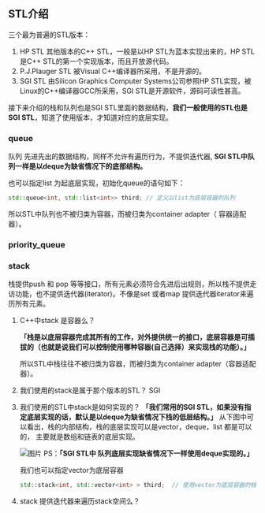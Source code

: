 ## STL介绍

三个最为普遍的STL版本：

1. HP STL
   其他版本的C++ STL，一般是以HP STL为蓝本实现出来的，HP STL是C++ STL的第一个实现版本，而且开放源代码。
2. P.J.Plauger STL
   被Visual C++编译器所采用，不是开源的。
3. SGI STL
   由Silicon Graphics Computer Systems公司参照HP STL实现，被Linux的C++编译器GCC所采用，SGI STL是开源软件，源码可读性甚高。

接下来介绍的栈和队列也是SGI STL里面的数据结构，**我们一般使用的STL也是SGI STL**，知道了使用版本，才知道对应的底层实现。


### queue

队列 先进先出的数据结构，同样不允许有遍历行为，不提供迭代器, **SGI STL中队列一样是以deque为缺省情况下的底部结构。**

也可以指定list 为起底层实现，初始化queue的语句如下：

```c++
std::queue<int, std::list<int>> third; // 定义以list为底层容器的队列
```

所以STL中队列也不被归类为容器，而被归类为container adapter（ 容器适配器）。

### priority_queue

### stack

栈提供push 和 pop 等等接口，所有元素必须符合先进后出规则，所以栈不提供走访功能，也不提供迭代器(iterator)。不像是set 或者map 提供迭代器iterator来遍历所有元素。



1. C++中stack 是容器么？

   **「栈是以底层容器完成其所有的工作，对外提供统一的接口，底层容器是可插拔的（也就是说我们可以控制使用哪种容器(自己选择）来实现栈的功能）。」**

   所以STL中栈往往不被归类为容器，而被归类为container adapter（容器适配器）。

2. 我们使用的stack是属于那个版本的STL？
   SGI

3. 我们使用的STL中stack是如何实现的？
   **「我们常用的SGI STL，如果没有指定底层实现的话，默认是以deque为缺省情况下栈的低层结构。」**
   从下图中可以看出，栈的内部结构，栈的底层实现可以是vector，deque，list 都是可以的， 主要就是数组和链表的底层实现。

   ![图片](https://mmbiz.qpic.cn/mmbiz_png/ciaqDnJprwv6nH0ySFADicFA0otibQPPHaSqm3wgd2uRV8HjJWibb2VMQXhdaKgicMqSYHxfe1gsFmiaVvlticPkwMPlw/640?wx_fmt=png&tp=webp&wxfrom=5&wx_lazy=1&wx_co=1)
   PS：**「SGI STL中 队列底层实现缺省情况下一样使用deque实现的。」**

   我们也可以指定vector为底层容器

   ```c++
   std::stack<int, std::vector<int> > third;  // 使用vector为底层容器的栈
   ```

   

4. stack 提供迭代器来遍历stack空间么？


